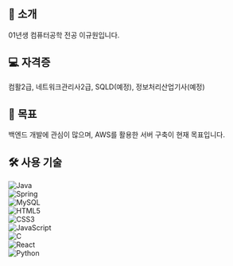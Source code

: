 ## 📝 소개  
01년생 컴퓨터공학 전공 이규원입니다.

## 💻 자격증
컴활2급, 네트워크관리사2급, SQLD(예정), 정보처리산업기사(예정)

## 🎯 목표  
백엔드 개발에 관심이 많으며, AWS를 활용한 서버 구축이 현재 목표입니다.  

## 🛠 사용 기술  
![Java](https://img.shields.io/badge/Java-007396?style=flat-square&logo=Java&logoColor=white)  
![Spring](https://img.shields.io/badge/Spring-6DB33F?style=flat-square&logo=Spring&logoColor=white)  
![MySQL](https://img.shields.io/badge/MySQL-4479A1?style=flat-square&logo=MySQL&logoColor=white)  
![HTML5](https://img.shields.io/badge/HTML5-E34F26?style=flat-square&logo=HTML5&logoColor=white)  
![CSS3](https://img.shields.io/badge/CSS3-1572B6?style=flat-square&logo=CSS3&logoColor=white)  
![JavaScript](https://img.shields.io/badge/JavaScript-F7DF1E?style=flat-square&logo=JavaScript&logoColor=black)  
![C](https://img.shields.io/badge/C-A8B9CC?style=flat-square&logo=C&logoColor=white)  
![React](https://img.shields.io/badge/React-61DAFB?style=flat-square&logo=React&logoColor=black)  
![Python](https://img.shields.io/badge/Python-3776AB?style=flat-square&logo=Python&logoColor=white)  

